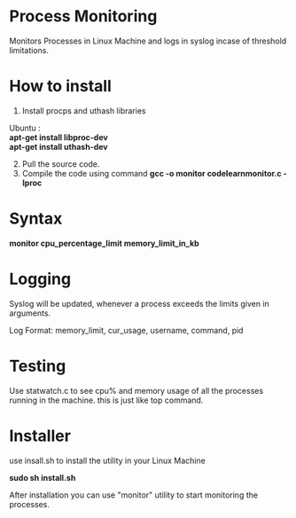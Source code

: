 Process Monitoring
==================

Monitors Processes in Linux Machine and logs in syslog incase of threshold limitations.

How to install
==============
1. Install procps and uthash libraries

  Ubuntu : <br/>
  <b>apt-get install libproc-dev</b> <br/>
  <b>apt-get install uthash-dev </b><br/>

2. Pull the source code.
3. Compile the code using command
  <b>gcc -o monitor codelearnmonitor.c -lproc </b>

Syntax
======
<b> monitor cpu_percentage_limit memory_limit_in_kb </b>

Logging
=======
Syslog will be updated, whenever a process exceeds the limits given in arguments.

Log Format:  memory_limit, cur_usage, username, command, pid

Testing
=======
Use statwatch.c to see cpu% and memory usage of all the processes running in the machine.
this is just like top command. 

Installer
=========
use insall.sh to install the utility in your Linux Machine

<b>sudo sh install.sh </b>

After installation you can use "monitor" utility to start monitoring the processes.
